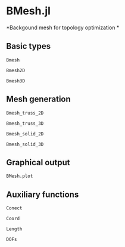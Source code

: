 # BMesh.jl

*Backgound mesh for topology optimization *


## Basic types

```@docs
Bmesh
```

```@docs
Bmesh2D
```

```@docs
Bmesh3D
```

## Mesh generation

```@docs
Bmesh_truss_2D
```

```@docs
Bmesh_truss_3D
```

```@docs
Bmesh_solid_2D
```

```@docs
Bmesh_solid_3D
```

## Graphical output

```@docs
BMesh.plot
```

## Auxiliary functions

```@docs
Conect
```

```@docs
Coord
```

```@docs
Length
```

```@docs
DOFs
```

